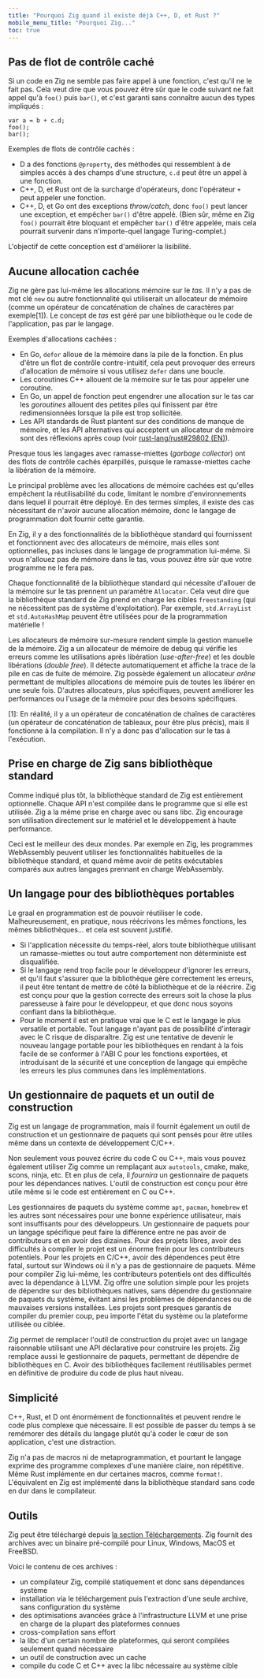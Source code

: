 ```yaml
---
title: "Pourquoi Zig quand il existe déjà C++, D, et Rust ?"
mobile_menu_title: "Pourquoi Zig..."
toc: true
---
```



## Pas de flot de contrôle caché

Si un code en Zig ne semble pas faire appel à une fonction, c'est qu'il ne le fait pas.
Cela veut dire que vous pouvez être sûr que le code suivant ne fait appel qu'à `foo()` puis `bar()`, et c'est garanti sans connaître aucun des types impliqués :

```zig
var a = b + c.d;
foo();
bar();
```

Exemples de flots de contrôle cachés :

- D a des fonctions `@property`, des méthodes qui ressemblent à de simples accès à des champs d'une structure, `c.d` peut être un appel à une fonction.
- C++, D, et Rust ont de la surcharge d'opérateurs, donc l'opérateur `+` peut appeler une fonction.
- C++, D, et Go ont des exceptions *throw/catch*, donc `foo()` peut lancer une exception, et empêcher `bar()` d'être appelé.
(Bien sûr, même en Zig `foo()` pourrait être bloquant et empêcher `bar()` d'être appelée, mais cela pourrait survenir dans n'importe-quel langage Turing-complet.)

L'objectif de cette conception est d'améliorer la lisibilité.

## Aucune allocation cachée

Zig ne gère pas lui-même les allocations mémoire sur le *tas*.
Il n'y a pas de mot clé `new` ou autre fonctionnalité qui utiliserait un allocateur de mémoire (comme un opérateur de concaténation de chaînes de caractères par exemple[1]).
Le concept de *tas* est géré par une bibliothèque ou le code de l'application, pas par le langage.

Exemples d'allocations cachées :

* En Go, `defor` alloue de la mémoire dans la pile de la fonction.
En plus d'être un flot de contrôle contre-intuitif, cela peut provoquer des erreurs d'allocation de mémoire si vous utilisez `defer` dans une boucle.
* Les coroutines C++ allouent de la mémoire sur le tas pour appeler une coroutine.
* En Go, un appel de fonction peut engendrer une allocation sur le tas car les *goroutines* allouent des petites piles qui finissent par être redimensionnées lorsque la pile est trop sollicitée.
* Les API standards de Rust plantent sur des conditions de manque de mémoire, et les API alternatives qui acceptent un allocateur de mémoire sont des réflexions après coup (voir [rust-lang/rust#29802 (EN)](https://github.com/rust-lang/rust/issues/29802)).

Presque tous les langages avec ramasse-miettes (*garbage collector*) ont des flots de contrôle cachés éparpillés, puisque le ramasse-miettes cache la libération de la mémoire.

Le principal problème avec les allocations de mémoire cachées est qu'elles empêchent la réutilisabilité du code, limitant le nombre d'environnements dans lequel il pourrait être déployé.
En des termes simples, il existe des cas nécessitant de n'avoir aucune allocation mémoire, donc le langage de programmation doit fournir cette garantie.

En Zig, il y a des fonctionnalités de la bibliothèque standard qui fournissent et fonctionnent avec des allocateurs de mémoire, mais elles sont optionnelles, pas incluses dans le langage de programmation lui-même.
Si vous n'allouez pas de mémoire dans le tas, vous pouvez être sûr que votre programme ne le fera pas.

Chaque fonctionnalité de la bibliothèque standard qui nécessite d'allouer de la mémoire sur le tas prennent un paramètre `Allocator`.
Cela veut dire que la bibliothèque standard de Zig prend en charge les cibles `freestanding` (qui ne nécessitent pas de système d'exploitation).
Par exemple, `std.ArrayList` et `std.AutoHashMap` peuvent être utilisées pour de la programmation matérielle !

Les allocateurs de mémoire sur-mesure rendent simple la gestion manuelle de la mémoire.
Zig a un allocateur de mémoire de debug qui vérifie les erreurs comme les utilisations après libération (*use-after-free*) et les double libérations (*double free*).
Il détecte automatiquement et affiche la trace de la pile en cas de fuite de mémoire.
Zig possède également un allocateur *arêne* permettant de multiples allocations de mémoire puis de toutes les libérer en une seule fois.
D'autres allocateurs, plus spécifiques, peuvent améliorer les performances ou l'usage de la mémoire pour des besoins spécifiques.

[1]: En réalité, il y a un opérateur de concaténation de chaînes de caractères (un opérateur de concaténation de tableaux, pour être plus précis), mais il fonctionne à la compilation.
Il n'y a donc pas d'allocation sur le tas à l'exécution.

## Prise en charge de Zig sans bibliothèque standard

Comme indiqué plus tôt, la bibliothèque standard de Zig est entièrement optionnelle.
Chaque API n'est compilée dans le programme que si elle est utilisée.
Zig a la même prise en charge avec ou sans libc.
Zig encourage son utilisation directement sur le matériel et le développement à haute performance.

Ceci est le meilleur des deux mondes.
Par exemple en Zig, les programmes WebAssembly peuvent utiliser les fonctionnalités habituelles de la bibliothèque standard, et quand même avoir de petits exécutables comparés aux autres langages prennant en charge WebAssembly.

## Un langage pour des bibliothèques portables

Le graal en programmation est de pouvoir réutiliser le code.
Malheureusement, en pratique, nous réécrivons les mêmes fonctions, les mêmes bibliothèques… et cela est souvent justifié.

* Si l'application nécessite du temps-réel, alors toute bibliothèque utilisant un ramasse-miettes ou tout autre comportement non déterministe est disqualifiée.
* Si le langage rend trop facile pour le développeur d'ignorer les erreurs, et qu'il faut s'assurer que la bibliothèque gère correctement les erreurs, il peut être tentant de mettre de côté la bibliothèque et de la réécrire.
Zig est conçu pour que la gestion correcte des erreurs soit la chose la plus paresseuse à faire pour le développeur, et que donc nous soyons confiant dans la bibliothèque.
* Pour le moment il est en pratique vrai que le C est le langage le plus versatile et portable.
Tout langage n'ayant pas de possibilité d'interagir avec le C risque de disparaître.
Zig est une tentative de devenir le nouveau langage portable pour les bibliothèques en rendant à la fois facile de se conformer à l'ABI C pour les fonctions exportées, et introduisant de la sécurité et une conception de langage qui empêche les erreurs les plus communes dans les implémentations.

## Un gestionnaire de paquets et un outil de construction

Zig est un langage de programmation, mais il fournit également un outil de construction et un gestionnaire de paquets qui sont pensés pour être utiles même dans un contexte de développement C/C++.

Non seulement vous pouvez écrire du code C ou C++, mais vous pouvez également utiliser Zig comme un remplaçant aux `autotools`, cmake, make, scons, ninja, etc.
Et en plus de cela, il *fournira* un gestionnaire de paquets pour les dépendances natives.
L'outil de construction est conçu pour être utile même si le code est entièrement en C ou C++.

Les gestionnaires de paquets du système comme `apt`, `pacman`, `homebrew` et les autres sont nécessaires pour une bonne expérience utilisateur, mais sont insuffisants pour des développeurs.
Un gestionnaire de paquets pour un langage spécifique peut faire la différence entre ne pas avoir de contributeurs et en avoir des dizaines.
Pour des projets libres, avoir des difficultés à compiler le projet est un énorme frein pour les contributeurs potentiels.
Pour les projets en C/C++, avoir des dépendences peut être fatal, surtout sur Windows où il n'y a pas de gestionnaire de paquets.
Même pour compiler Zig lui-même, les contributeurs potentiels ont des difficultés avec la dépendance à LLVM.
Zig offre une solution simple pour les projets de dépendre sur des bibliothèques natives, sans dépendre du gestionnaire de paquets du système, évitant ainsi les problèmes de dépendances ou de mauvaises versions installées.
Les projets sont presques garantis de compiler du premier coup, peu importe l'état du système ou la plateforme utilisée ou ciblée.

Zig permet de remplacer l'outil de construction du projet avec un langage raisonnable utilisant une API déclarative pour construire les projets.
Zig remplace aussi le gestionnaire de paquets, permettant de dépendre de bibliothèques en C.
Avoir des bibliothèques facilement réutilisables permet en définitive de produire du code de plus haut niveau.

## Simplicité

C++, Rust, et D ont énormément de fonctionnalités et peuvent rendre le code plus complexe que nécessaire.
Il est possible de passer du temps à se remémorer des détails du langage plutôt qu'à coder le cœur de son application, c'est une distraction.

Zig n'a pas de macros ni de metaprogrammation, et pourtant le langage exprime des programme complexes d'une manière claire, non répétitive.
Même Rust implémente en dur certaines macros, comme `format!`.
L'équivalent en Zig est implémenté dans la bibliothèque standard sans code en dur dans le compilateur.

## Outils

Zig peut être téléchargé depuis [la section Téléchargements](/fr/download/).
Zig fournit des archives avec un binaire pré-compilé pour Linux, Windows, MacOS et FreeBSD.

Voici le contenu de ces archives :

* un compilateur Zig, compilé statiquement et donc sans dépendances système
* installation via le téléchargement puis l'extraction d'une seule archive, sans configuration du système
* des optimisations avancées grâce à l'infrastructure LLVM et une prise en charge de la plupart des plateformes connues
* cross-compilation sans effort
* la libc d'un certain nombre de plateformes, qui seront compilées seulement quand nécessaire
* un outil de construction avec un cache
* compile du code C et C++ avec la libc nécessaire au système cible

